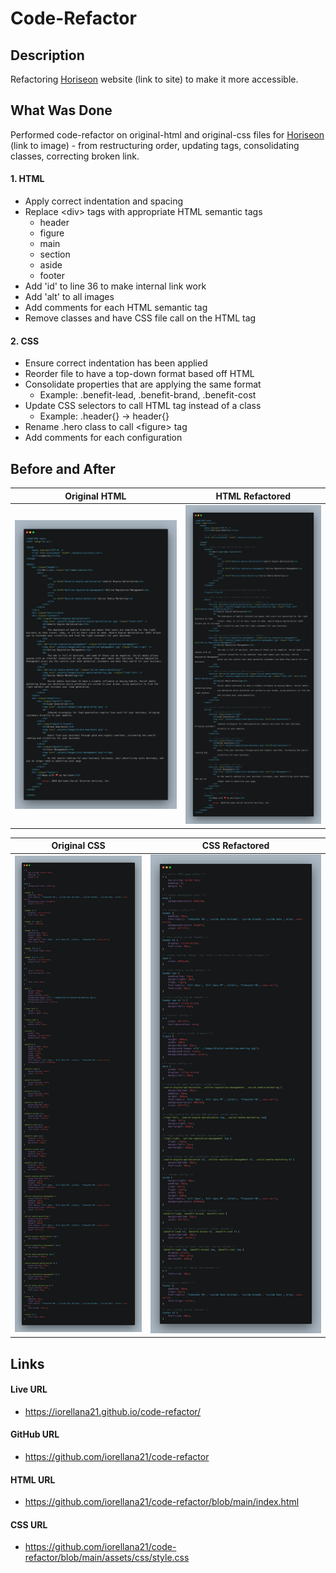 # Code-Refactor

## Description
Refactoring [Horiseon](file:///Users/fish/Desktop/ru-coding-bootcamp/rucb-repo/01-Class-Content/01-HTML-Git-CSS/02-Homework/Develop/index.html) website (link to site) to make it more accessible.
## What Was Done
Performed code-refactor on original-html and original-css files for [Horiseon](https://github.com/iorellana21/code-refactor/blob/main/assets/images/01-html-css-git-homework-demo.png) (link to image) - from restructuring order, updating tags, consolidating classes, correcting broken link.
#### 1. HTML
* Apply correct indentation and spacing
* Replace &lt;div&gt; tags with appropriate HTML semantic tags
    * header
    * figure
    * main
    * section
    * aside
    * footer
* Add 'id' to line 36 to make internal link work
* Add 'alt' to all images
* Add comments for each HTML semantic tag
* Remove classes and have CSS file call on the HTML tag

#### 2. CSS
* Ensure correct indentation has been applied
* Reorder file to have a top-down format based off HTML
* Consolidate properties that are applying the same format
    * Example: .benefit-lead, .benefit-brand, .benefit-cost
* Update CSS selectors to call HTML tag instead of a class 
    * Example: .header{} -> header{}
* Rename .hero class to call &lt;figure&gt; tag
* Add comments for each configuration

## Before and After
Original HTML              |      HTML Refactored
:-------------------------:|:-------------------------:
![alt text](https://raw.githubusercontent.com/iorellana21/code-refactor/main/assets/images/original-html.png "OG HTML")  |  ![alt text](https://raw.githubusercontent.com/iorellana21/code-refactor/main/assets/images/html-refactored.png "Refactored HTML")


Original CSS               |      CSS Refactored
:-------------------------:|:-------------------------:
![alt text](https://raw.githubusercontent.com/iorellana21/code-refactor/main/assets/images/original-css.png "OG CSS")  |  ![alt text](https://raw.githubusercontent.com/iorellana21/code-refactor/main/assets/images/css-refactored.png "CSS Refactored")

## Links
#### Live URL
* https://iorellana21.github.io/code-refactor/
#### GitHub URL
* https://github.com/iorellana21/code-refactor

#### HTML URL
* https://github.com/iorellana21/code-refactor/blob/main/index.html
#### CSS URL
* https://github.com/iorellana21/code-refactor/blob/main/assets/css/style.css